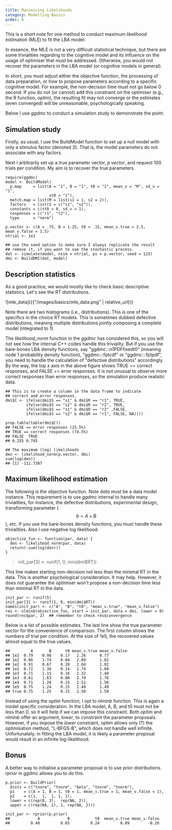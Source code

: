 ```yaml
---
title: Maximising Likelihoods
category: Modelling Basics
order: 6
---
```


This is a short note for one method to conduct
maximum likelihood estimation (MLE) to fit the LBA model. 

In essence, the MLE is not a very difficult statistical technique,
but there are some trivialities regarding to the cognitive model
and its influence on the usage of optimiser that must be addressed.
Otherwise, you would not recover the parameters in the LBA model (or
cognitive models in general).

In short, you must adjust either the objective function, the processing
of data preparation, or how to propose parameters according to a
specific cognitive model.  For example, the non-decision time must not go
below 0 second. If you do not (or cannot) add this constraint on
the optimiser (e.g., the R function, _optim_), the resulting
fit may not converge or the estimates (even converged)
will be unreasonable, psychologically speaking.

Below I use _ggdmc_ to conduct a simulation study to demonstrate the point.

## Simulation study

Firstly, as usual, I use the BuildModel function to set up a null model
with only a stimulus factor (denoted _S_).  That is, the model parameters
do not associate with any factors.

Next I arbitrarily set up a true parameter vector, _p.vector_, and request 100
trials per condition. My aim is to recover the true parameters.

```
require(ggdmc)
model <- BuildModel(
  p.map     = list(A = "1", B = "1", t0 = "1", mean_v = "M", sd_v = "1",
                   st0 = "1"),
  match.map = list(M = list(s1 = 1, s2 = 2)),
  factors   = list(S = c("s1", "s2")),
  constants = c(st0 = 0, sd_v = 1),
  responses = c("r1", "r2"),
  type      = "norm")

p.vector <- c(A = .75, B = 1.25, t0 = .15, mean_v.true = 2.5, mean_v.false = 1.5)
ntrial <- 1e2

## use the seed option to make sure I always replicate the result
## remove it, if you want to see the stochastic process.
dat <- simulate(model, nsim = ntrial, ps = p.vector, seed = 123)
dmi <- BuildDMI(dat, model)
```


## Description statistics
As a good practice, we would mostly like to check basic descriptive
statistics.  Let's see the RT distributions.

![mle_data]({{"/images/basics/mle_data.png" | relative_url}})

Note there are two histograms (i.e., distributions). This is one of
the specifics in the choice RT models. This is sometimes dubbed defective
distributions, meaning multiple distributions jointly composing a
complete model (integrated to 1).

The _likelihood_norm_ function in the _ggdmc_ has considered this,
so you will not see how the internal C++ codes handle this triviality.
But if you use the bare-bones LBA density functions, say
"ggdmc:::n1PDFfixedt0" (meaning node 1 probability density
function), "ggdmc:::fptcdf" or "ggdmc:::fptpdf", you need to handle
the calculation of "defective distributions" accordingly. By the
way, the top x axis in the above figure shows TRUE == correct responses,
and FALSE == error responses. It is not unusual to observe
more correct responses than error responses, so the simulation
produce realistic data.


```
## This is to create a column in the data frame to indicate
## correct and error responses.
dmi$C <- ifelse(dmi$S == "s1" & dmi$R == "r1", TRUE,
         ifelse(dmi$S == "s2" & dmi$R == "r2", TRUE,
         ifelse(dmi$S == "s1" & dmi$R == "r2" ,FALSE,
         ifelse(dmi$S == "s2" & dmi$R == "r1", FALSE, NA))))
					 
prop.table(table(dmi$C))
## FALSE == error responses (25.5%)
## TRUE == correct responses (74.5%)
## FALSE  TRUE 
## 0.255 0.745

## The maximum (log) likelihoods
den <- likelihood_norm(p.vector, dmi)
sum(log(den))
## [1] -112.7387

```

## Maximum likelihood estimation

The following is the objective function.  Note _data_ must be
a data model instance. This requirement is to use _ggdmc_
internal to handle many trivialities, for instance, the defective
distributions, experimental design, transforming parameter
($$b = A + B$$), etc.  If you use the bare-bones density functions,
you must handle these trivialities. Also I use negative log likelihood.

```
objective_fun <- function(par, data) {
  den <- likelihood_norm(par, data)
  return(-sum(log(den)))
}
```

> init_par[3] <- runif(1, 0, min(dmi$RT))

This line makes starting non-decision not less than the minimal RT
in the data. This is another psychological consideration. It may help.
However, it does not guarantee the optimiser won't propose a non-decision
time less than minimal RT in the data.

```
init_par <- runif(5)
init_par[3] <- runif(1, 0, min(dmi$RT)) 
names(init_par) <- c("A", "B", "t0", "mean_v.true", "mean_v.false")
res <- nlminb(objective_fun, start = init_par, data = dmi, lower = 0)
round(res$par, 2)  ## remember to check res$convergence
```

Below is a list of possible estimates. The last line show
the true parameter vector for the convenience of comparison. The
first column shows the numbers of trial per condition.  At the
size of 1e5, the recovered values almost equal to the true values.

```
##         A       B      t0 mean_v.true mean_v.false
## 1e2  0.79    0.98    0.17   2.26      0.77
## 1e2  0.86    1.74    0.04   2.80      1.82 
## 1e2  0.91    0.67    0.28   2.04      1.02 
## 1e2  0.72    1.36    0.14   2.74      1.60 
## 1e3  0.71    1.15    0.16   2.32      1.40 
## 1e3  0.61    1.63    0.08   2.70      1.76
## 1e4  0.71    1.28    0.15   2.51      1.50 
## 1e5  0.75    1.24    0.15   2.49      1.49 
## true 0.75    1.25    0.15   2.50      1.50

```

Instead of using the _optim_ function, I opt to _nlminb_
function.  This is again a model specific consideration. In
the LBA model, A, B, and t0 must not be less than 0, so it
will help if we can impose this constraint. Both _optim_ and _nlminb_ offer
an argument, _lower_, to constraint the parameter proposals.
However, if you impose the _lower_ constraint, _optim_ allows
only (?) the optimisation method, "L-BFGS-B", which does
not handle well infinite. Unfortunately, in fitting the
LBA model, it is likely a parameter proposal would result in
an infinite log-likelihood.


## Bonus

A better way to initialise a parameter proposal is to use prior
distributions. _rprior_ in _ggdmc_ allows you to do this.

```
p.prior <- BuildPrior(
  dists = c("tnorm", "tnorm", "beta", "tnorm", "tnorm"),
  p1    = c(A = 1, B = 1, t0 = 1, mean_v.true = 1, mean_v.false = 1),
  p2    = c(1,  1,  1, 1, 1),
  lower = c(rep(0, 3),  rep(NA, 2)),  
  upper = c(rep(NA, 2), 1, rep(NA, 2)))
  
init_par <- rprior(p.prior)
##            A            B           t0  mean_v.true mean_v.false 
##         0.40         0.65         0.24         0.89        -0.26 

```

